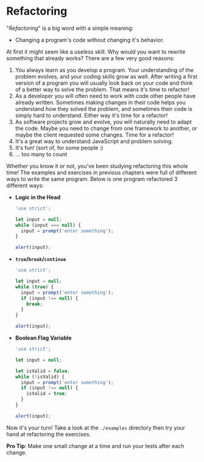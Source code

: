 # Refactoring

"_Refactoring_" is a big word with a simple meaning:

- Changing a program's code without changing it's behavior.

At first it might seem like a useless skill. Why would you want to rewrite
something that already works? There are a few very good reasons:

1. You always learn as you develop a program. Your understanding of the problem
   evolves, and your coding skills grow as well. After writing a first version
   of a program you will usually look back on your code and think of a better
   way to solve the problem. That means it's time to refactor!
2. As a developer you will often need to work with code other people have
   already written. Sometimes making changes in their code helps you understand
   how they solved the problem, and sometimes their code is simply hard to
   understand. Either way it's time for a refactor!
3. As software projects grow and evolve, you will naturally need to adapt the
   code. Maybe you need to change from one framework to another, or maybe the
   client requested some changes. Time for a refactor!
4. It's a great way to understand JavaScript and problem solving.
5. It's fun! (sort of, for some people :)
6. ... too many to count

Whether you know it or not, you've been studying refactoring this whole time!
The examples and exercises in previous chapters were full of different ways to
write the same program. Below is one program refactored 3 different ways:

- **Logic in the Head**

  ```js
  'use strict';

  let input = null;
  while (input === null) {
    input = prompt('enter something');
  }

  alert(input);
  ```

- **`true`/`break`/`continue`**

  ```js
  'use strict';

  let input = null;
  while (true) {
    input = prompt('enter something');
    if (input !== null) {
      break;
    }
  }

  alert(input);
  ```

- **Boolean Flag Variable**

  ```js
  'use strict';

  let input = null;

  let isValid = false;
  while (!isValid) {
    input = prompt('enter something');
    if (input !== null) {
      isValid = true;
    }
  }

  alert(input);
  ```

Now it's your turn! Take a look at the `./examples` directory then try your hand
at refactoring the exercises.

**Pro Tip**: Make one small change at a time and run your tests after each
change.
